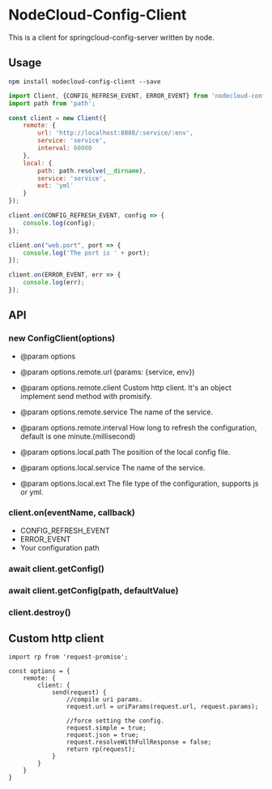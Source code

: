 # NodeCloud-Config-Client

This is a client for springcloud-config-server written by node.

## Usage
```
npm install nodecloud-config-client --save
```

```javascript
import Client, {CONFIG_REFRESH_EVENT, ERROR_EVENT} from 'nodecloud-config-client';
import path from 'path';

const client = new Client({
    remote: {
        url: 'http://localhost:8888/:service/:env',
        service: 'service',
        interval: 60000
    },
    local: {
        path: path.resolve(__dirname),
        service: 'service',
        ext: 'yml'
    }
});

client.on(CONFIG_REFRESH_EVENT, config => {
    console.log(config);
});

client.on("web.port", port => {
    console.log('The port is ' + port);
});

client.on(ERROR_EVENT, err => {
    console.log(err);
});
```

## API

### new ConfigClient(options)

* @param options
* @param options.remote.url (params: {service, env})
* @param options.remote.client Custom http client. It's an object implement send method with promisify.
* @param options.remote.service The name of the service.
* @param options.remote.interval How long to refresh the configuration, default is one minute.(millisecond)

* @param options.local.path The position of the local config file.
* @param options.local.service The name of the service.
* @param options.local.ext The file type of the configuration, supports js or yml.

### client.on(eventName, callback)

* CONFIG_REFRESH_EVENT
* ERROR_EVENT
* Your configuration path

### await client.getConfig()

### await client.getConfig(path, defaultValue)

### client.destroy()

## Custom http client

```
import rp from 'request-promise';

const options = {
    remote: {
        client: {
            send(request) {
                //compile uri params.
                request.url = uriParams(request.url, request.params);

                //force setting the config.
                request.simple = true;
                request.json = true;
                request.resolveWithFullResponse = false;
                return rp(request);
            }
        }
    }
}
```